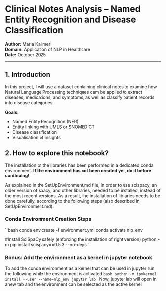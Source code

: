 # Clinical Notes Analysis – Named Entity Recognition and Disease Classification
**Author:** Maria Kalimeri  
**Domain:** Application of NLP in Healthcare  
**Date:** October 2025

---

## 1. Introduction
In this project, I will use a dataset containing clinical notes to examine how Natural Language Processing techniques cam be applied to extract diseases, medications, and symptoms, as well as classify patient records into disease categories.  

**Goals:**
- Named Entity Recognition (NER)
- Entity linking with UMLS or SNOMED CT
- Disease classification
- Visualisation of insights

## 2. How to explore this notebook?

The installation of the libraries has been performed in a dedicated conda environment. **If the environment has not been created yet, do it before continuing!**

As explained in the SetUpEnvironment.md file, in order to use scispacy, an older version of spacy, and other libraries, needed to be installed, instead of the most recent versions. As a result, the installation of libraries needs to be done carefully, according to the following steps (also described in SetUpEnvironment.md).

### Conda Environment Creation Steps

``bash
conda env create -f environment.yml
conda activate nlp_env

#Install SciSpaCy safely (enforcing the installation of right version)
python -m pip install scispacy==0.5.3 --no-deps
``

### Bonus: Add the environment as a kernel in jupyter notebook 

To add the conda environment as a kernel that can be used in jupyter run the following while the environment is activated
``bash
python -m ipykernel install --user --name=nlp_env
jupyter lab
``
Now, jupyter lab will open in anew tab and the environment can be selected as the active kernel